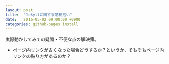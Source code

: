 ```yaml
---
layout: post
title:  "Jekyllに関する落穂拾い"
date:   2016-05-02 09:00:00 +0900
categories: github-pages install
---
```


実際動かしてみての疑問・不便な点の解決策。

* ページ内リンクが古くなった場合どうするか？というか、そもそもページ内リンクの貼り方があるのか？

